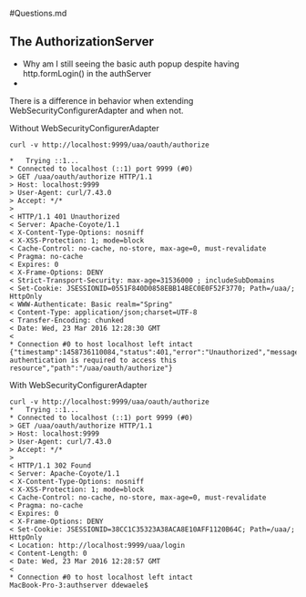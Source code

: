 #Questions.md


## The AuthorizationServer

- Why am I still seeing the basic auth popup despite having http.formLogin() in the authServer
- 



There is a difference in behavior when extending WebSecurityConfigurerAdapter and when not.


Without WebSecurityConfigurerAdapter

```
curl -v http://localhost:9999/uaa/oauth/authorize

*   Trying ::1...
* Connected to localhost (::1) port 9999 (#0)
> GET /uaa/oauth/authorize HTTP/1.1
> Host: localhost:9999
> User-Agent: curl/7.43.0
> Accept: */*
> 
< HTTP/1.1 401 Unauthorized
< Server: Apache-Coyote/1.1
< X-Content-Type-Options: nosniff
< X-XSS-Protection: 1; mode=block
< Cache-Control: no-cache, no-store, max-age=0, must-revalidate
< Pragma: no-cache
< Expires: 0
< X-Frame-Options: DENY
< Strict-Transport-Security: max-age=31536000 ; includeSubDomains
< Set-Cookie: JSESSIONID=0551F840D0858EBB14BEC0E0F52F3770; Path=/uaa/; HttpOnly
< WWW-Authenticate: Basic realm="Spring"
< Content-Type: application/json;charset=UTF-8
< Transfer-Encoding: chunked
< Date: Wed, 23 Mar 2016 12:28:30 GMT
< 
* Connection #0 to host localhost left intact
{"timestamp":1458736110084,"status":401,"error":"Unauthorized","message":"Full authentication is required to access this resource","path":"/uaa/oauth/authorize"}
```

With WebSecurityConfigurerAdapter

```
curl -v http://localhost:9999/uaa/oauth/authorize
*   Trying ::1...
* Connected to localhost (::1) port 9999 (#0)
> GET /uaa/oauth/authorize HTTP/1.1
> Host: localhost:9999
> User-Agent: curl/7.43.0
> Accept: */*
> 
< HTTP/1.1 302 Found
< Server: Apache-Coyote/1.1
< X-Content-Type-Options: nosniff
< X-XSS-Protection: 1; mode=block
< Cache-Control: no-cache, no-store, max-age=0, must-revalidate
< Pragma: no-cache
< Expires: 0
< X-Frame-Options: DENY
< Set-Cookie: JSESSIONID=38CC1C35323A38ACA8E10AFF1120B64C; Path=/uaa/; HttpOnly
< Location: http://localhost:9999/uaa/login
< Content-Length: 0
< Date: Wed, 23 Mar 2016 12:28:57 GMT
< 
* Connection #0 to host localhost left intact
MacBook-Pro-3:authserver ddewaele$ 
```


